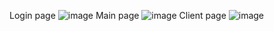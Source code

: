 Login page
![image](https://github.com/OlexandrD-enter/bank/assets/77500422/b9df7541-af52-4b19-b9be-b6a301a53a7a)
Main page
![image](https://github.com/OlexandrD-enter/bank/assets/77500422/0b6905f7-c17d-4975-b6da-1904efb03aa3)
Client page
![image](https://github.com/OlexandrD-enter/bank/assets/77500422/a0ab0d11-3b1e-4173-90fa-c8e105a9affd)
